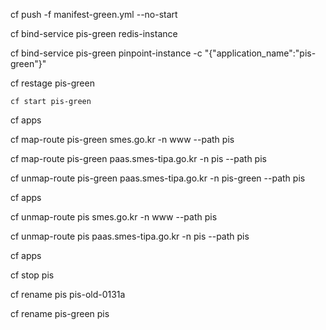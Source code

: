 
cf push -f manifest-green.yml --no-start

cf bind-service pis-green redis-instance

cf bind-service pis-green pinpoint-instance -c "{\"application_name\":\"pis-green\"}"

cf restage pis-green

    cf start pis-green

cf apps

cf map-route pis-green smes.go.kr -n www --path pis

cf map-route pis-green paas.smes-tipa.go.kr -n pis --path pis

cf unmap-route pis-green paas.smes-tipa.go.kr -n pis-green --path pis

cf apps

cf unmap-route pis smes.go.kr -n www --path pis

cf unmap-route pis paas.smes-tipa.go.kr -n pis  --path pis

cf apps

cf stop pis

cf rename pis pis-old-0131a

cf rename pis-green pis